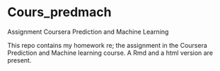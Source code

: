 Cours_predmach
==============

Assignment Coursera Prediction and Machine Learning

This repo contains my homework re; the assignment in the Coursera Prediction and Machine learning course. 
A Rmd and a html version are present. 
